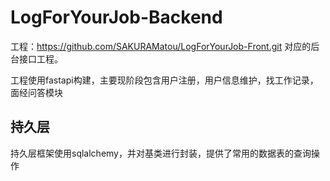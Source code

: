# LogForYourJob-Backend

工程：https://github.com/SAKURAMatou/LogForYourJob-Front.git 对应的后台接口工程。

工程使用fastapi构建，主要现阶段包含用户注册，用户信息维护，找工作记录，面经问答模块




## 持久层
持久层框架使用sqlalchemy，并对基类进行封装，提供了常用的数据表的查询操作
